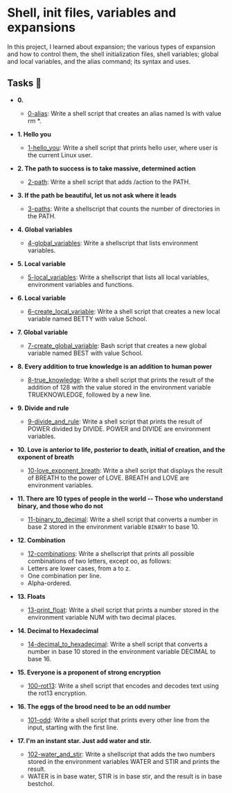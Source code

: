 # Shell, init files, variables and expansions

In this project, I learned about expansion; the various types of expansion and how to
control them, the shell initialization files, shell variables; global and local variables,
and the alias command; its syntax and uses. 

## Tasks :page_with_curl:

* **0. <o>**
  * [0-alias](./0-alias): Write a shell script that creates an alias named ls with value rm *.

* **1. Hello you**
  * [1-hello_you](./1-hello_you): Write a shell script that prints hello user, where user is the
  current Linux user.

* **2. The path to success is to take massive, determined action**
  * [2-path](./2-path): Write a shell script that adds /action to the PATH.

* **3. If the path be beautiful, let us not ask where it leads**
  * [3-paths](./3-paths): Write a shellscript that counts the number of directories in the PATH.

* **4. Global variables**
  * [4-global_variables](./4-global_variables): Write a shellscript that lists environment variables.

* **5. Local variable**
  * [5-local_variables](./5-local_variables): Write a shellscript that lists all local variables,
  environment variables and functions.

* **6. Local variable**
  * [6-create_local_variable](./6-create_local_variable): Write a shell script that creates a
 new local variable named BETTY with value School.

* **7. Global variable**
  * [7-create_global_variable](./7-create_global_variable): Bash script that
  creates a new global variable named BEST with value School.

* **8. Every addition to true knowledge is an addition to human power**
  * [8-true_knowledge](./8-true_knowledge): Write a shell script that prints the result of the
  addition of 128 with the value stored in the environment variable
  TRUEKNOWLEDGE, followed by a new line.

* **9. Divide and rule**
  * [9-divide_and_rule](./9-divide_and_rule): Write a shell script that prints the result of 
 POWER divided by DIVIDE. POWER and DIVIDE are environment variables.

* **10. Love is anterior to life, posterior to death, initial of creation, and the exponent of breath**
  * [10-love_exponent_breath](./10-love_exponent_breath): Write a shell script that displays the
  result of BREATH to the power of LOVE. BREATH and LOVE are environment variables.

* **11. There are 10 types of people in the world -- Those who understand binary, and those who do not**
  * [11-binary_to_decimal](./11-binary_to_decimal): Write a shell script that converts a number in base 
 2 stored in the environment variable `BINARY` to base 10.

* **12. Combination**
  * [12-combinations](./12-combinations): Write a shellscript that prints all possible combinations
  of two letters, except oo, as follows:
  * Letters are lower cases, from a to z.
  * One combination per line.
  * Alpha-ordered.

* **13. Floats**
  * [13-print_float](./13-print_float): Write a shell script that prints a number stored in the
  environment variable NUM with two decimal places.

* **14. Decimal to Hexadecimal**
  * [14-decimal_to_hexadecimal](./14-decimal_to_hexadecimal): Write a shell script that 
 converts a number in base 10 stored in the environment variable DECIMAL to base 16.

* **15. Everyone is a proponent of strong encryption**
  * [100-rot13](./100-rot13): Write a shell script that encodes and decodes text using the rot13
  encryption.

* **16. The eggs of the brood need to be an odd number**
  * [101-odd](./101-odd): Write a shell script that prints every other line from the input,
  starting with the first line.

* **17. I'm an instant star. Just add water and stir.**
  * [102-water_and_stir](./102-water_and_stir): Write a shellscript that adds the two numbers
  stored in the environment variables WATER and STIR and prints the result.
  * WATER is in base water, STIR is in base stir, and the result is in base bestchol.

